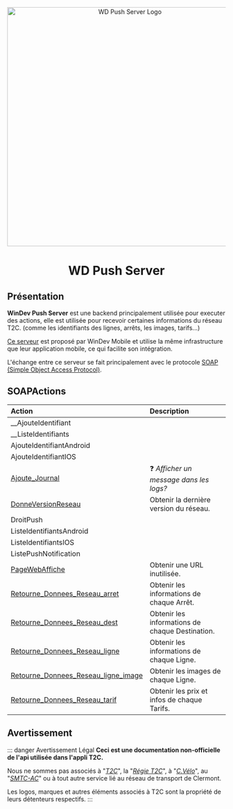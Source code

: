 <div align="center">
  <img src="/push.png" width="550px" alt="WD Push Server Logo"/>
  <br>
  <h1>WD Push Server</h1>
</div>

## Présentation

**WinDev Push Server** est une backend principalement utilisée pour executer des actions, elle est utilisée pour recevoir certaines informations du réseau T2C. (comme les identifiants des lignes, arrêts, les images, tarifs...)

[Ce serveur](https://help.windev.com/fr-FR/?1000021015) est proposé par WinDev Mobile et utilise la même infrastructure que leur application mobile, ce qui facilite son intégration.

L'échange entre ce serveur se fait principalement avec le protocole [SOAP (Simple Object Access Protocol)](https://fr.wikipedia.org/wiki/SOAP).


## SOAPActions

| Action                                                                                                                                                      | Description                                     |
| :---------------------------------------------------------------------------------------------------------------------------------------------------------- | :---------------------------------------------- |
| __AjouteIdentifiant                                                                                                                                         |                                                 |
| __ListeIdentifiants                                                                                                                                         |                                                 |
| AjouteIdentifiantAndroid                                                                                                                                    |                                                 |
| AjouteIdentifiantIOS                                                                                                                                        |                                                 |
| [Ajoute_Journal](/WD_Push/Ajoute_Journal.md)                                           | ❓ *Afficher un message dans les logs?*         |
| [DonneVersionReseau](/WD_Push/DonneVersionReseau.md)                                   | Obtenir la dernière version du réseau.          |
| DroitPush                                                                                                                                                   |                                                 |
| ListeIdentifiantsAndroid                                                                                                                                    |                                                 |
| ListeIdentifiantsIOS                                                                                                                                        |                                                 |
| ListePushNotification                                                                                                                                       |                                                 |
| [PageWebAffiche](/WD_Push/PageWebAffiche.md)                                           | Obtenir une URL inutilisée.                     |
| [Retourne_Donnees_Reseau_arret](/WD_Push/Retourne_Donnees_Reseau_arret.md)             | Obtenir les informations de chaque Arrêt.       |
| [Retourne_Donnees_Reseau_dest](/WD_Push/Retourne_Donnees_Reseau_dest.md)               | Obtenir les informations de chaque Destination. |
| [Retourne_Donnees_Reseau_ligne](/WD_Push/Retourne_Donnees_Reseau_ligne.md)             | Obtenir les informations de chaque Ligne.       |
| [Retourne_Donnees_Reseau_ligne_image](/WD_Push/Retourne_Donnees_Reseau_ligne_image.md) | Obtenir les images de chaque Ligne.             |
| [Retourne_Donnees_Reseau_tarif](/WD_Push/Retourne_Donnees_Reseau_tarif.md)             | Obtenir les prix et infos de chaque Tarifs.     |

## Avertissement
::: danger Avertissement Légal
**Ceci est une documentation non-officielle de l'api utilisée dans l'appli T2C.**

Nous ne sommes pas associés à "*[T2C](https://www.t2c.fr/)*", la "*[Régie T2C](https://annuaire-entreprises.data.gouv.fr/entreprise/regie-des-transports-urbains-de-l-agglomeration-clermontoise-t2c-789515160)*", à "*[C.Vélo](https://www.c-velo.fr/)*", au "*[SMTC-AC](https://www.smtc-clermont-agglo.fr/)*" ou à tout autre service lié au réseau de transport de Clermont.

Les logos, marques et autres éléments associés à T2C sont la propriété de leurs détenteurs respectifs.
:::
